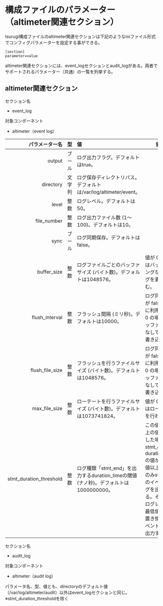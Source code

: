 # 構成ファイルのパラメーター（altimeter関連セクション）

tsurugi構成ファイルのaltimeter関連セクションは下記のようなiniファイル形式でコンフィグパラメーターを設定する事ができる。

```
[section]
parameter=value
```

altimeter関連セクションには、event_logセクションとaudit_logがある。両者でサポートされるパラメーター（共通）の一覧を列挙する。

## altimeter関連セクション
セクション名
  - event_log

対象コンポーネント

  - altimeter（event log）

|            パラメーター名 | 型 | 値                            | 備考                   |
|-------------------------:| :---: |:------------------------------|------------------------|
| output  | ブール | ログ出力フラグ。デフォルトはtrue。 |
| directory | 文字列 | ログ保存ディレクトリパス。デフォルトは/var/log/altimeter/event。 |
| level | 整数 | ログレベル。デフォルトは50。 |
| file_number | 整数 | ログ出力ファイル数 (1～100)。デフォルトは10。 |
| sync | ブール | ログ同期保存。デフォルトはfalse。 |
| buffer_size | 整数 | ログファイルごとのバッファサイズ (バイト数)。デフォルトは1048576。| 値が 0 の場合はバッファリングなしでログを書き込む。
| flush_interval | 整数 | フラッシュ間隔 (ミリ秒)。デフォルトは10000。 | ログ同期保存が false の時に利用、値が 0 の場合はバッファリングなしでログを書き込む。
| flush_file_size | 整数 | フラッシュを行うファイルサイズ (バイト数)。デフォルトは1048576。 | ログ同期保存が false の時に利用、値が 0 の場合はバッファリングなしでログを書き込む。
| max_file_size | 整数 | ローテートを行うファイルサイズ (バイト数)。デフォルトは1073741824。 | 値が 0 の場合はローテートを行わない。
| stmt_duration_threshold | 整数 | ログ種類「stmt_end」を出力するduration_timeの閾値(ナノ秒)。デフォルトは1000000000。 | この値が1以上の値を設定した場合、stmt_endのduration_timeの値がこの閾値以上の場合のみstmt_endのイベントログを出力する。その際、ログレベルを最低値(10)に置き換えてイベントログを出力する。
セクション名
  - audit_log

対象コンポーネント

  - altimeter（audit log）

パラメータ名、型、値とも、directoryのデフォルト値（/var/log/altimeter/audit）以外はevent_logセクションと同じ。
※stmt_duration_thresholdを除く
